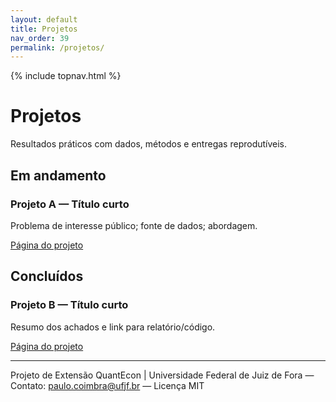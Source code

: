 ```yaml
---
layout: default
title: Projetos
nav_order: 39
permalink: /projetos/
---
```


{% include topnav.html %}

# Projetos

Resultados práticos com dados, métodos e entregas reprodutíveis.

## Em andamento
<div class="qe-cards">
  <!-- Exemplo de cartão de projeto em andamento -->
  <div class="qe-card">
    <h3>Projeto A — Título curto</h3>
    <p>Problema de interesse público; fonte de dados; abordagem.</p>
    <p>
      <a class="btn" href="{{ '/projetos/projeto-a/' | relative_url }}">Página do projeto</a>
    </p>
  </div>
</div>

## Concluídos
<div class="qe-cards">
  <!-- Exemplo de cartão de projeto concluído -->
  <div class="qe-card">
    <h3>Projeto B — Título curto</h3>
    <p>Resumo dos achados e link para relatório/código.</p>
    <p>
      <a class="btn" href="{{ '/projetos/projeto-b/' | relative_url }}">Página do projeto</a>
    </p>
  </div>
</div>

---

<p class="qe-footer">
  Projeto de Extensão QuantEcon | Universidade Federal de Juiz de Fora — 
  Contato: <a href="mailto:paulo.coimbra@ufjf.br">paulo.coimbra@ufjf.br</a> — Licença MIT
</p>
